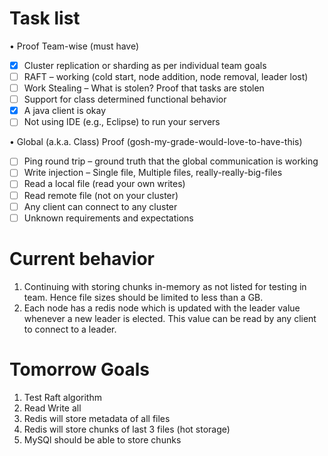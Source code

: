# Task list

• Proof	Team-wise	(must	have)
- [x] Cluster	replication	or	sharding as	per	individual	team	goals
- [ ] RAFT	– working	(cold	start,	node	addition,	node	removal,	leader	lost)
- [ ] Work	Stealing	– What	is	stolen?	Proof	that	tasks	are	stolen
- [ ] Support	for	class	determined	functional	behavior
- [x] A java	client	is	okay
- [ ] Not	using	IDE	(e.g.,	Eclipse)	to	run	your	servers

• Global	(a.k.a.	Class)	Proof	(gosh-my-grade-would-love-to-have-this)
- [ ] Ping	round	trip	– ground	truth	that	the	global	communication	is	working
- [ ] Write	injection	– Single	file,	Multiple	files,	really-really-big-files
- [ ] Read	a	local	file	(read	your	own	writes)
- [ ] Read	remote	file	(not	on	your	cluster)
- [ ] Any	client	can	connect	to	any	cluster
- [ ] Unknown	requirements	and	expectations

# Current behavior
1. Continuing with storing chunks in-memory as not listed for testing in team. Hence file sizes should be limited to less than a GB.
2. Each node has a redis node which is updated with the leader value whenever a new leader is elected. This value can be read by any client  to connect to a leader.

# Tomorrow Goals
1. Test Raft algorithm
2. Read Write all
3. Redis will store metadata of all files
4. Redis will store chunks of last 3 files (hot storage)
5. MySQl should be able to store chunks 

